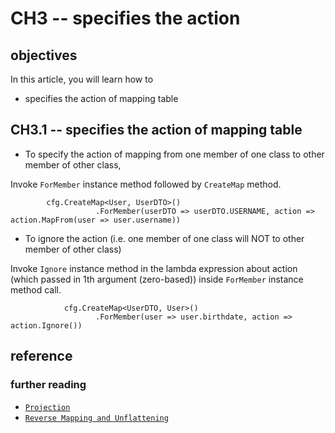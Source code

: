 # CH3 -- specifies the action
## objectives
In this article, you will learn how to

+ specifies the action of mapping table

## CH3.1 -- specifies the action of mapping table
+ To specify the action of mapping from one member of one class to other member of other class,

Invoke `ForMember` instance method followed by `CreateMap` method. 

```
        cfg.CreateMap<User, UserDTO>()
                   .ForMember(userDTO => userDTO.USERNAME, action => action.MapFrom(user => user.username))
```

+ To ignore the action (i.e. one member of one class will NOT to other member of other class)

Invoke `Ignore` instance method in the lambda expression about action (which passed in 1th argument (zero-based)) inside `ForMember` instance method call.

```
            cfg.CreateMap<UserDTO, User>()
                   .ForMember(user => user.birthdate, action => action.Ignore())
```

## reference
### further reading
+ [`Projection`](https://docs.automapper.org/en/stable/Projection.html)
+ [`Reverse Mapping and Unflattening`](https://docs.automapper.org/en/stable/Reverse-Mapping-and-Unflattening.html)
